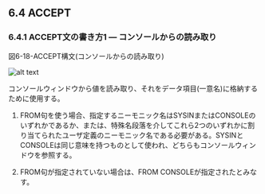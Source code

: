 ## 6.4 ACCEPT
### 6.4.1 ACCEPT文の書き方1 ― コンソールからの読み取り

図6-18-ACCEPT構文(コンソールからの読み取り)

![alt text](../Image/6-18.PNG)

コンソールウィンドウから値を読み取り、それをデータ項目(一意名)に格納するために使用する。

1. FROM句を使う場合、指定するニーモニック名はSYSINまたはCONSOLEのいずれかであるか、または、特殊名段落を介してこれら2つのいずれかに割り当てられたユーザ定義のニーモニック名である必要がある。SYSINとCONSOLEは同じ意味を持つものとして使われ、どちらもコンソールウィンドウを参照する。

2. FROM句が指定されていない場合は、FROM CONSOLEが指定されたとみなす。
